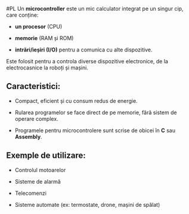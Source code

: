 #PL 
Un **microcontroller** este un mic calculator integrat pe un singur cip, care conține:

- **un procesor** (CPU)
    
- **memorie** (RAM și ROM)
    
- **intrări/ieșiri (I/O)** pentru a comunica cu alte dispozitive.
    

Este folosit pentru a controla diverse dispozitive electronice, de la electrocasnice la roboți și mașini.



## Caracteristici:

- Compact, eficient și cu consum redus de energie.
    
- Rularea programelor se face direct de pe memorie, fără sistem de operare complex.
    
- Programele pentru microcontrolere sunt scrise de obicei în **C** sau **Assembly**.
    



##  Exemple de utilizare:

- Controlul motoarelor
    
- Sisteme de alarmă
    
- Telecomenzi
    
- Sisteme automate (ex: termostate, drone, mașini de spălat)